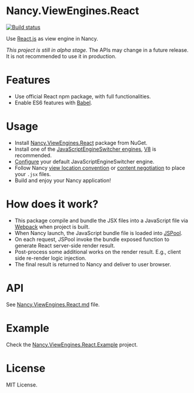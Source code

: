 # Nancy.ViewEngines.React

[![Build status](https://ci.appveyor.com/api/projects/status/ble4r54t6owl1mx2/branch/master?svg=true)](https://ci.appveyor.com/project/lijunle/nancy-viewengines-react/branch/master)

Use [React.js](https://facebook.github.io/react/) as view engine in Nancy.

*This project is still in alpha stage.* The APIs may change in a future release. It is not recommended to use it in production.

# Features

- Use official React npm package, with full functionalities.
- Enable ES6 features with [Babel](https://babeljs.io/).

# Usage

- Install [Nancy.ViewEngines.React](https://www.nuget.org/packages/Nancy.ViewEngines.React) package from NuGet.
- Install one of the [JavaScriptEngineSwitcher engines](https://www.nuget.org/packages?q=JavaScriptEngineSwitcher), [V8](https://www.nuget.org/packages/JavaScriptEngineSwitcher.V8) is recommended.
-  [Configure](https://github.com/lijunle/Nancy.ViewEngines.React/blob/master/Nancy.ViewEngines.React.Example/Web.config#L44) your default JavaScriptEngineSwitcher engine.
- Follow Nancy [view location convention](https://github.com/NancyFx/Nancy/wiki/View-location-conventions) or [content negotiation](https://github.com/NancyFx/Nancy/wiki/Content-Negotiation) to place your `.jsx` files.
- Build and enjoy your Nancy application!

# How does it work?

- This package compile and bundle the JSX files into a JavaScript file via [Webpack](http://webpack.github.io/) when project is built.
- When Nancy launch, the JavaScript bundle file is loaded into [JSPool](http://dan.cx/projects/jspool).
- On each request, JSPool invoke the bundle exposed function to generate React server-side render result.
- Post-process some additional works on the render result. E.g., client side re-render logic injection.
- The final result is returned to Nancy and deliver to user browser.

# API
See [Nancy.ViewEngines.React.md](https://github.com/lijunle/Nancy.ViewEngines.React/blob/master/Nancy.ViewEngines.React/Nancy.ViewEngines.React.md) file.

# Example

Check the [Nancy.ViewEngines.React.Example](https://github.com/lijunle/Nancy.ViewEngines.React/tree/master/Nancy.ViewEngines.React.Example) project.

# License
MIT License.
